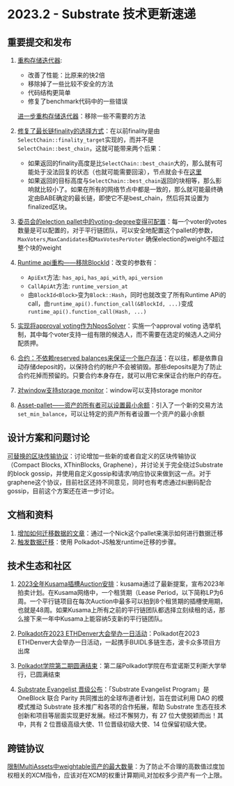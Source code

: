 # 2023.2 - Substrate 技术更新速递

## 重要提交和发布
1. [重构存储迭代器](https://github.com/paritytech/substrate/pull/13284):
    - 改善了性能：比原来的快2倍
    - 移除掉了一些比较不安全的方法
    - 代码结构更简单
    - 修复了benchmark代码中的一些错误
    
    [进一步重构存储迭代器](https://github.com/paritytech/substrate/pull/13445)：移除一些不需要的方法

2. [修复了最长链finality的选择方式](https://github.com/paritytech/substrate/pull/13289)：在以前finality是由`SelectChain::finality_target`实现的，而并不是`SelectChain::best_chain`，这就可能带来两个后果：
    - 如果返回的finality高度是比`SelectChain::best_chain`大的，那么就有可能处于没法回复的状态（也就可能需要回滚），节点就会卡在[这里](https://github.com/paritytech/substrate/blob/248fdf0d4b5e3758cfdadb283b5eca5f0731e466/client/finality-grandpa/src/environment.rs#L1230)
    - 如果返回的目标高度与`SelectChain::best_chain`返回的块相等，那么影响就比较小了。如果在所有的网络节点中都是一致的，那么就可能最终确定由BABE确定的最长链，即使它不是best_chain，然后将其设置为finalized区块。

3. [委员会的election pallet中的voting-degree变得可配置](https://github.com/paritytech/substrate/pull/13305)：每一个voter的votes数量是可以配置的，对于平行链团队，可以安全地配置这个pallet的参数，`MaxVoters`,`MaxCandidates`和`MaxVotesPerVoter` 确保election的weight不超过整个块的weight

4. [Runtime api重构——移除BlockId](https://github.com/paritytech/substrate/pull/13255)：改变的参数有：
    - `ApiExt`方法: `has_api`, `has_api_with`, `api_version`
    - `CallApiAt`方法: `runtime_version_at`
    - 由`BlockId<Block>`变为`Block::Hash`，同时也就改变了所有Runtime APi的call，由`runtime_api().function_call(&BlockId, ...)`变成`runtime_api().function_call(Hash, ...)`

5. [实现将approval voting作为NposSolver](https://github.com/paritytech/substrate/pull/13367)：实施一个approval voting 选举机制，其中每个voter支持一组有限的候选人，而不需要在选定的候选人之间分配质押。

6. [合约：不依赖reserved balances来保证一个账户存活](https://github.com/paritytech/substrate/pull/13369)：在以往，都是依靠自动存储deposit的，以保持合约的帐户不会被销毁。那些deposits是为了防止合约花掉而预留的。只要合约本身存在，就可以用它来保证合约账户的存在。

7. [对window支持storage monitor](https://github.com/paritytech/substrate/pull/13466)：window可以支持storage monitor

8. [Asset-pallet——资产的所有者可以设置最小余额](https://github.com/paritytech/substrate/pull/13486)：引入了一个新的交易方法`set_min_balance`，可以让特定的资产所有者设置一个资产的最小余额

## 设计方案和问题讨论

[可替换的区块传输协议](https://github.com/paritytech/substrate/discussions/13370)：讨论增加一些新的或者自定义的区块传输协议（Compact Blocks, XThinBlocks, Graphene），并讨论关于完全绕过Substrate的block gossip，并使用自定义gossip和请求/响应协议来做到这一点。对于graphene这个协议，目前社区还持不同意见，同时也有考虑通过纠删码配合gossip，目前这个方案还在进一步讨论。

## 文档和资料

1. [增加如何迁移数据的文章](https://docs.substrate.io/reference/how-to-guides/storage-migrations/basic-storage-migration/)：通过一个Nick这个pallet来演示如何进行数据迁移   
2. [触发数据迁移](https://docs.substrate.io/reference/how-to-guides/storage-migrations/trigger-migration/)：使用 Polkadot-JS触发runtime迁移的步骤。

## 技术生态和社区

1. [2023全年Kusama插槽Auction安排](https://mp.weixin.qq.com/s/Sn4ZsI86KfImpXgI26Itrw)：kusama通过了最新提案，宣布2023年拍卖计划。在Kusama网络中，一个租赁期（Lease Period，以下简称LP为6周。一个平行链项目在每次Auction中最多可以拍到8个租赁期的插槽使用期，也就是48周。如果Kusama上所有之前的平行链团队都选择立刻续租的话，那么接下来一年中Kusama上能容纳5支新的平行链团队。

2. [Polkadot在2023 ETHDenver大会举办一日活动](https://polkadot.network/ecosystem/events/ethdenver-2023/)：Polkadot在2023 ETHDenver大会举办一日活动，一起携手BUIDL多链生态，波卡众多项目方出席

3. [Polkadot学院第二期圆满结束](https://polkadot.network/development/academy/)：第二届Polkadot学院在布宜诺斯艾利斯大学举行，已圆满结束

4. [Substrate Evangelist 晋级公布](https://mp.weixin.qq.com/s/r30FHl_97LCYb40sewx3FA)：「Substrate Evangelist Program」是 OneBlock 联合 Parity 共同推出的全球布道者计划，旨在尝试利用 DAO 的模模式推动 Substrate 技术推广和各项的合作拓展，帮助 Substrate 生态在技术创新和项目等层面实现更好发展。经过不懈努力，有 27 位大使脱颖而出！其中，共有 2 位晋级高级大使、11 位晋级初级大使、14 位保留初级大使。

## 跨链协议

[限制MultiAssets中weightable资产的最大数量](https://github.com/paritytech/polkadot/pull/6786)：为了防止不合理的高数值过度加权相关的XCM指令，应该对在XCM的权重计算期间,对加权多少资产有一个上限。

